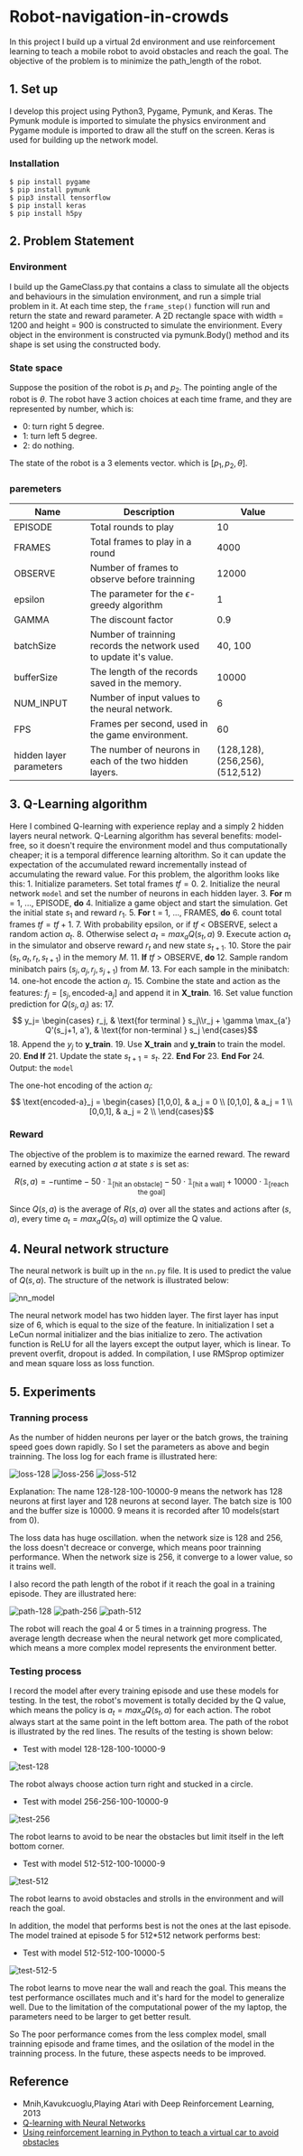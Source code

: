 # Robot-navigation-in-crowds

In this project I build up a virtual 2d environment and use reinforcement learning to teach a mobile robot to avoid obstacles and reach the goal.  The objective of the problem is to minimize the path_length of the robot.

## 1. Set up

I develop this project using Python3, Pygame, Pymunk, and Keras. The Pymunk module is imported to simulate the physics environment and Pygame module is imported to draw all the stuff on the screen. Keras is used for building up the network model.

### Installation

    $ pip install pygame
    $ pip install pymunk
    $ pip3 install tensorflow
    $ pip install keras
    $ pip install h5py

## 2. Problem Statement

### Environment

I build up the GameClass.py that contains a class to simulate all the objects and behaviours in the simulation environment, and run a simple trial problem in it. At each time step, the `frame_step()` function will run and return the state and reward parameter. A 2D rectangle space with width = 1200 and height = 900 is constructed to simulate the envirionment. Every object in the environment is constructed via pymunk.Body() method and its shape is set using the constructed body.

### State space

Suppose the position of the robot is $p_1$ and $p_2$. The pointing angle of the robot is $\theta$. The robot have 3 action choices at each time frame, and they are represented by number, which is: 

- 0: turn right 5 degree.
- 1: turn left 5 degree.
- 2: do nothing.

The state of the robot is a 3 elements vector. which is $[p_1,p_2,\theta]$.

### paremeters

| Name      | Description           | Value     |
| -         | -                     |- |
| EPISODE   | Total rounds to play  | 10 |
| FRAMES    | Total frames to play in a round   | 4000 |
| OBSERVE   | Number of frames to observe before trainning  | 12000 |
| epsilon   | The parameter for the $\epsilon$-greedy algorithm | 1 |
| GAMMA     | The discount factor   |0.9    |
| batchSize | Number of trainning records the network used to update it's value.    |40, 100|
| bufferSize    | The length of the records saved in the memory.    | 10000 |
| NUM_INPUT | Number of input values to the neural network. |   6   |
|   FPS | Frames per second, used in the game environment.  |   60  |
| hidden layer parameters | The number of neurons in each of the two hidden layers. |(128,128),(256,256),(512,512) |

## 3. Q-Learning algorithm

Here I combined Q-learning with experience replay and a simply 2 hidden layers neural network. Q-Learning algorithm has several benefits: model-free, so it doesn't require the environment model and thus computationally cheaper; it is a temporal difference learning altorithm. So it can update the expectation of the accumulated reward incrementally instead of accumulating the reward value. For this problem, the algorithm looks like this:
    1. Initialize parameters. Set total frames $tf=0$.
    2. Initialize  the neural network `model` and set the number of neurons in each hidden layer.
    3. **For** m = 1, ..., EPISODE, **do**
    4.     Initialize a game object and start the simulation. Get the initial state $s_1$ and reward $r_1$.
    5.     **For** t = 1, ..., FRAMES, **do**
    6.         count total frames $tf=tf+1$.
    7.         With probability epsilon, or if $tf$ < OBSERVE,  select a random action $a_t$.
    8.         Otherwise select $a_t = max_a Q(s_t, a)$
    9.         Execute action $a_t$ in the simulator and observe reward $r_t$ and new state $s_{t+1}$.
    10.        Store the pair $(s_t,a_t, r_t, s_{t+1})$ in the memory $M$.
    11.        **If** $tf$ > OBSERVE, **do**
    12.            Sample random minibatch pairs $(s_j,a_j, r_j, s_{j+1})$ from $M$.
    13.            For each sample in the minibatch:
    14.                one-hot encode the action $a_j$.
    15.                Combine the state and action as the features: $f_j = [s_j,\text{encoded-a}_j]$ and append it in **X_train**. 
    16.                Set value function prediction for $Q(s_j, a_j)$ as: 
    17.                $$ y_j=     \begin{cases} r_j, & \text{for terminal } s_j\\r_j + \gamma \max_{a'} Q'(s_j+1, a'), & \text{for non-terminal } s_j   \end{cases}$$
    18.                Append the $y_j$ to **y_train**.
    19.            Use **X_train** and  **y_train** to train the model. 
    20.        **End If**
    21.        Update the state $s_{t+1} = s_t$.
    22.    **End For**
    23. **End For**
    24. Output: the `model`

The one-hot encoding of the action $a_j$:
$$ \text{encoded-a}_j =    \begin{cases}
[1,0,0], & a_j = 0 \\
[0,1,0], & a_j = 1 \\
[0,0,1], & a_j = 2 \\
\end{cases}$$
### Reward
The objective of the problem is to maximize the earned reward. The reward earned by executing action $a$ at state $s$ is set as:

$$R(s,a) = -\text{runtime}-50 \cdot \mathbb{1}_{[\text{hit an obstacle}] } - 50 \cdot \mathbb{1}_{[\text{hit a wall}] } + 10000 \cdot \mathbb{1}_{[\text{reach the goal}] }$$

Since $Q(s,a)$ is the average of $R(s,a)$ over all the states and actions after $(s,a)$, every time $a_t = max_a Q(s_t, a)$ will optimize the Q value.

## 4. Neural network structure

The neural network is built up in the `nn.py` file. It is used to predict the value of $Q(s,a)$. The structure of the network is illustrated below:

![nn_model](/nn_model.png)

The neural network model has two hidden layer. The first layer has input size of 6, which is equal to the size of the feature. In initialization I set a LeCun normal initializer and the bias initialize to zero. The activation function is ReLU for all the layers except the output layer, which is linear. To prevent overfit, dropout is added. In compilation, I use RMSprop optimizer and mean square loss as loss function.

## 5. Experiments
### Tranning process
As the number of hidden neurons per layer or the batch grows, the training speed goes down rapidly. So I set the parameters as above and begin trainning. The loss log for each frame is illustrated here:

![loss-128](/results/logs/loss_data-128-128-100-10000-9.csv.png)
![loss-256](/results/logs/loss_data-256-256-100-10000-9.csv.png)
![loss-512](/results/logs/loss_data-512-512-100-10000-9.csv.png)

Explanation:
The name 128-128-100-10000-9 means the network has 128 neurons at first layer and 128 neurons at second layer. The batch size is 100 and the buffer size is 10000. 9 means it is recorded after 10 models(start from 0).

The loss data has huge oscillation. when the network size is 128 and 256, the loss doesn't decreace or converge, which means poor trainning performance. When the network size is 256, it converge to a lower value, so it trains well.

I also record the path length of the robot if it reach the goal in a training episode. They are illustrated here:

![path-128](/results/logs/path_data-128-128-100-10000-9.csv.png)
![path-256](/results/logs/path_data-256-256-100-10000-9.csv.png)
![path-512](/results/logs/path_data-512-512-100-10000-9.csv.png)

The robot will reach the goal 4 or 5 times in a trainning progress. The average length decrease when the neural network get more complicated, which means a more complex model represents the environment better.

### Testing process
I record the model after every training episode and use these models for testing. In the test, the robot's movement is totally decided by the Q value, which means the policy is $a_t = max_a Q(s_t, a)$ for each action. The robot always start at the same point in the left bottom area. The path of the robot is illustrated by the red lines. The results of the testing is shown below:

- Test with model 128-128-100-10000-9

![test-128](/results/test/128-128-100-10000-9.png)

The robot always choose action turn right and stucked in a circle.

- Test with model 256-256-100-10000-9

![test-256](/results/test/256-256-100-10000-9.png)

The robot learns to avoid to be near the obstacles but limit itself in the left bottom corner.

- Test with model 512-512-100-10000-9

![test-512](/results/test/512-512-100-10000-9.png)

The robot learns to avoid obstacles and strolls in the environment and will reach the goal.

In addition, the model that performs best is not the ones at the last episode. The model trained at episode 5 for 512*512 network performs best:
- Test with model 512-512-100-10000-5

![test-512-5](/results/test/512-512-100-10000-5.png)

The robot learns to move near the wall and reach the goal. This means the test performance oscillates much and it's hard for the model to generalize well. Due to the limitation of the computational power of the my laptop, the parameters need to be larger to get better result. 

So The poor performance comes from the less complex model, small trainning episode and frame times, and the osilation of the model in the trainning process. In the future, these aspects needs to be improved.

## Reference
- Mnih,Kavukcuoglu,Playing Atari with Deep Reinforcement Learning, 2013
- [Q-learning with Neural Networks](http://outlace.com/rlpart3.html)
- [Using reinforcement learning in Python to teach a virtual car to avoid obstacles](https://blog.coast.ai/using-reinforcement-learning-in-python-to-teach-a-virtual-car-to-avoid-obstacles-6e782cc7d4c6)
